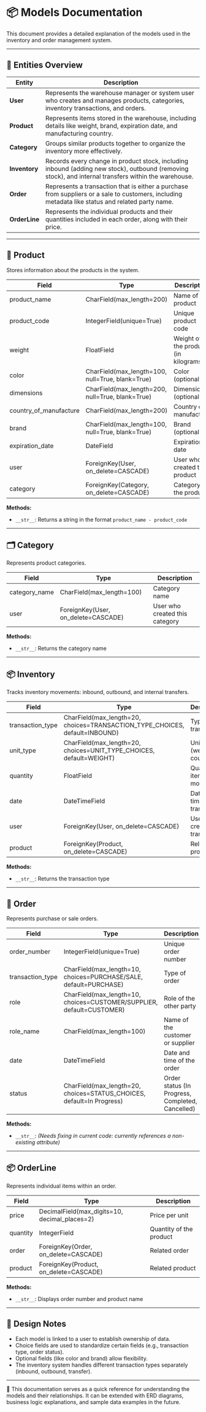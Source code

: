 # 📦 Models Documentation

This document provides a detailed explanation of the models used in the inventory and order management system.

---
## 🧩 Entities Overview

| Entity                  | Description |
|-------------------------|-------------|
| **User**                | Represents the warehouse manager or system user who creates and manages products,    categories, inventory transactions, and orders. |
| **Product**             | Represents items stored in the warehouse, including details like weight, brand, expiration date, and manufacturing country. |
| **Category**            | Groups similar products together to organize the inventory more effectively. |
| **Inventory**| Records every change in product stock, including inbound (adding new stock), outbound (removing stock), and internal transfers within the warehouse. |
| **Order**               | Represents a transaction that is either a purchase from suppliers or a sale to customers, including metadata like status and related party name. |
| **OrderLine**           | Represents the individual products and their quantities included in each order, along with their price. |

---

## 🛒 Product
Stores information about the products in the system.

| Field | Type | Description |
|------|------|-------------|
| product_name | CharField(max_length=200) | Name of the product |
| product_code | IntegerField(unique=True) | Unique product code |
| weight | FloatField | Weight of the product (in kilograms) |
| color | CharField(max_length=100, null=True, blank=True) | Color (optional) |
| dimensions | CharField(max_length=200, null=True, blank=True) | Dimensions (optional) |
| country_of_manufacture | CharField(max_length=200) | Country of manufacture |
| brand | CharField(max_length=100, null=True, blank=True) | Brand (optional) |
| expiration_date | DateField | Expiration date |
| user | ForeignKey(User, on_delete=CASCADE) | User who created this product |
| category | ForeignKey(Category, on_delete=CASCADE) | Category of the product |

**Methods:**
- `__str__`: Returns a string in the format `product_name - product_code`

---

## 🗂 Category
Represents product categories.

| Field | Type | Description |
|------|------|-------------|
| category_name | CharField(max_length=100) | Category name |
| user | ForeignKey(User, on_delete=CASCADE) | User who created this category |

**Methods:**
- `__str__`: Returns the category name

---

## 📦 Inventory
Tracks inventory movements: inbound, outbound, and internal transfers.

| Field | Type | Description |
|------|------|-------------|
| transaction_type | CharField(max_length=20, choices=TRANSACTION_TYPE_CHOICES, default=INBOUND) | Type of transaction |
| unit_type | CharField(max_length=20, choices=UNIT_TYPE_CHOICES, default=WEIGHT) | Unit type (weight or count) |
| quantity | FloatField | Quantity of items moved |
| date | DateTimeField | Date and time of the transaction |
| user | ForeignKey(User, on_delete=CASCADE) | User who created the transaction |
| product | ForeignKey(Product, on_delete=CASCADE) | Related product |

**Methods:**
- `__str__`: Returns the transaction type

---

## 🧾 Order
Represents purchase or sale orders.

| Field | Type | Description |
|------|------|-------------|
| order_number | IntegerField(unique=True) | Unique order number |
| transaction_type | CharField(max_length=10, choices=PURCHASE/SALE, default=PURCHASE) | Type of order |
| role | CharField(max_length=10, choices=CUSTOMER/SUPPLIER, default=CUSTOMER) | Role of the other party |
| role_name | CharField(max_length=100) | Name of the customer or supplier |
| date | DateTimeField | Date and time of the order |
| status | CharField(max_length=20, choices=STATUS_CHOICES, default=In Progress) | Order status (In Progress, Completed, Cancelled) |

**Methods:**
- `__str__`: *(Needs fixing in current code: currently references a non-existing attribute)*

---

## 📦 OrderLine
Represents individual items within an order.

| Field | Type | Description |
|------|------|-------------|
| price | DecimalField(max_digits=10, decimal_places=2) | Price per unit |
| quantity | IntegerField | Quantity of the product |
| order | ForeignKey(Order, on_delete=CASCADE) | Related order |
| product | ForeignKey(Product, on_delete=CASCADE) | Related product |

**Methods:**
- `__str__`: Displays order number and product name

---

## 🧩 Design Notes
- Each model is linked to a user to establish ownership of data.
- Choice fields are used to standardize certain fields (e.g., transaction type, order status).
- Optional fields (like color and brand) allow flexibility.
- The inventory system handles different transaction types separately (inbound, outbound, transfer).

---

🌱 This documentation serves as a quick reference for understanding the models and their relationships. It can be extended with ERD diagrams, business logic explanations, and sample data examples in the future.
